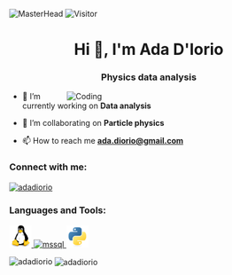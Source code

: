 ![MasterHead](https://img.freepik.com/premium-vector/machine-learning-line-horizontal-banner-vector-ml-technology-linear-illustration_104589-5147.jpg)
![Visitor](https://visitor-badge.laobi.icu/badge?page_id=adadiorio.MAPD-B_Muon_Batch_Analysis)

<h1 align="center">Hi 👋, I'm Ada D'Iorio</h1>
<h3 align="center">Physics data analysis</h3>
<img align="right" alt="Coding" width="400" src="https://cdn.dribbble.com/users/2704414/screenshots/7466903/media/b08ab576316bd4582fef189f471cd9e5.gif">

- 🔭 I’m currently working on **Data analysis**

- 👯 I’m collaborating on **Particle physics**

- 📫 How to reach me **ada.diorio@gmail.com**

<h3 align="left">Connect with me:</h3>
<p align="left">
<a href="https://linkedin.com/in/adadiorio" target="blank"><img align="center" src="https://raw.githubusercontent.com/rahuldkjain/github-profile-readme-generator/master/src/images/icons/Social/linked-in-alt.svg" alt="adadiorio" height="30" width="40" /></a>
</p>


<h3 align="left">Languages and Tools:</h3>
<p align="left"> <a href="https://www.linux.org/" target="_blank" rel="noreferrer"> <img src="https://raw.githubusercontent.com/devicons/devicon/master/icons/linux/linux-original.svg" alt="linux" width="40" height="40"/> </a> <a href="https://www.microsoft.com/en-us/sql-server" target="_blank" rel="noreferrer"> <img src="https://www.svgrepo.com/show/303229/microsoft-sql-server-logo.svg" alt="mssql" width="40" height="40"/> </a> <a href="https://www.python.org" target="_blank" rel="noreferrer"> <img src="https://raw.githubusercontent.com/devicons/devicon/master/icons/python/python-original.svg" alt="python" width="40" height="40"/> </a> </p>

<p><img align="left" src="https://github-readme-stats.vercel.app/api/top-langs?username=adadiorio&show_icons=true&locale=en&layout=compact" alt="adadiorio" /></p>

<p>&nbsp;<img align="center" src="https://github-readme-stats.vercel.app/api?username=adadiorio&show_icons=true&locale=en" alt="adadiorio" /></p>
